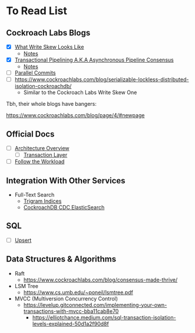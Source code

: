 # To Read List

## Cockroach Labs Blogs

- [x] [What Write Skew Looks Like](https://www.cockroachlabs.com/blog/what-write-skew-looks-like/)
  - [Notes](what_write_skew_looks_like.md)
- [x] [Transactional Pipelining A.K.A Asynchronous Pipeline Consensus](https://www.cockroachlabs.com/blog/transaction-pipelining/)
  - [Notes](./transaction_pipelining.md)
- [ ] [Parallel Commits](https://www.cockroachlabs.com/blog/parallel-commits/)
- [ ] https://www.cockroachlabs.com/blog/serializable-lockless-distributed-isolation-cockroachdb/
  - Similar to the Cockroach Labs Write Skew One

Tbh, their whole blogs have bangers:

https://www.cockroachlabs.com/blog/page/4/#newpage

## Official Docs

- [ ] [Architecture Overview](https://www.cockroachlabs.com/docs/stable/architecture/overview.html)
  - [ ] [Transaction Layer](https://www.cockroachlabs.com/docs/stable/architecture/transaction-layer.html)
- [ ] [Follow the Workload](https://www.cockroachlabs.com/docs/v2.1/demo-follow-the-workload.html)

## Integration With Other Services

- Full-Text Search
  - [Trigram Indices](https://www.cockroachlabs.com/blog/use-cases-trigram-indexes/)
  - [CockroachDB CDC ElasticSearch](https://www.cockroachlabs.com/blog/cockroachdb-cdc-elasticsearch/)

## SQL

- [ ] [Upsert](https://www.cockroachlabs.com/blog/sql-upsert/)

## Data Structures & Algorithms

- Raft
  - https://www.cockroachlabs.com/blog/consensus-made-thrive/
- LSM Tree
  - https://www.cs.umb.edu/~poneil/lsmtree.pdf
- MVCC (Multiversion Concurrency Control)
  - https://levelup.gitconnected.com/implementing-your-own-transactions-with-mvcc-bba11cab8e70
    - https://elliotchance.medium.com/sql-transaction-isolation-levels-explained-50d1a2f90d8f
